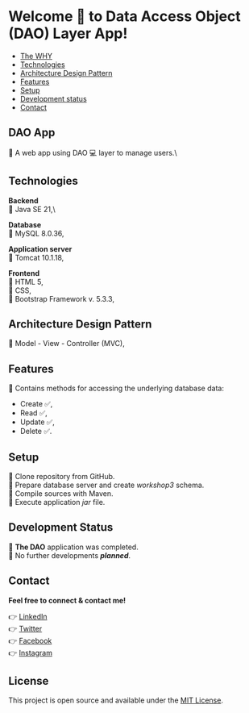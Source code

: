 # Welcome 👏 to **Data Access Object (DAO) Layer** App!

* [The WHY](#dao-app)
* [Technologies](#technologies)
* [Architecture Design Pattern](#architecture-design-pattern)
* [Features](#features)
* [Setup](#setup)
* [Development status](#development-status)
* [Contact](#contact)


## DAO App
🔹 A web app using DAO 💻 layer to manage users.\


## Technologies

**Backend**\
🔹 Java SE 21,\

**Database**\
🔹 MySQL 8.0.36,

**Application server**\
🔹 Tomcat 10.1.18,

**Frontend**\
🔹 HTML 5,\
🔹 CSS,\
🔹 Bootstrap Framework v. 5.3.3,


## Architecture Design Pattern
🔹 Model - View - Controller (MVC),


## Features
🔹 Contains methods for accessing the underlying database data:
- Create ✅,
- Read ✅,
- Update ✅,
- Delete ✅.


## Setup
🔹 Clone repository from GitHub.\
🔹 Prepare database server and create _workshop3_ schema.\
🔹 Compile sources with Maven.\
🔹 Execute application _jar_ file.


## Development Status
🔹 **The DAO** application was completed.\
🔹 No further developments **_planned_**.


## Contact
**Feel free to connect & contact me!**

👉 [LinkedIn](https://linkedin.com/in/annaherer) \
👉 [Twitter](https://twitter.com/hereranna) \
👉 [Facebook](https://fb.com/annaherer) \
👉 [Instagram](https://instagram.com/anna.herer)


## License
This project is open source and available under the [MIT License]().